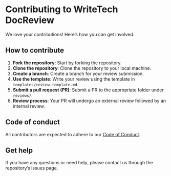 # Contributing to WriteTech DocReview

We love your contributions! Here’s how you can get involved.

## How to contribute
1. **Fork the repository**: Start by forking the repository.
2. **Clone the repository**: Clone the repository to your local machine.
3. **Create a branch**: Create a branch for your review submission.
4. **Use the template**: Write your review using the template in `templates/review-template.md`.
5. **Submit a pull request (PR)**: Submit a PR to the appropriate folder under `reviews/`.
6. **Review process**: Your PR will undergo an external review followed by an internal review.

## Code of conduct
All contributors are expected to adhere to our [Code of Conduct](CODE_OF_CONDUCT.md).

## Get help
If you have any questions or need help, please contact us through the repository’s issues page.
